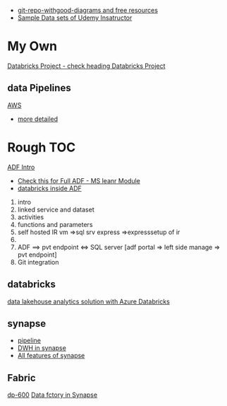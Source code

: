 - [git-repo-withgood-diagrams and free resources](https://github.com/Amrit-Hub/How-to-become-Data-Engineering-Essentials)
- [Sample Data sets of Udemy Insatructor](https://github.com/dgadiraju/data)

# My Own 
[Databricks Project - check heading Databricks Project](https://github.com/Trainer-AJ/data-engineering-code/blob/main/databricks/Day2.ipynb)

## data Pipelines 
[AWS](https://aws.amazon.com/what-is/data-pipeline)
- [more detailed](https://www.datacamp.com/tutorial/introduction-to-data-pipelines-for-data-professionals)
# Rough TOC
[ADF Intro](https://learn.microsoft.com/en-us/training/modules/data-integration-azure-data-factory/)
- [Check this for Full ADF - MS leanr Module](https://learn.microsoft.com/en-us/training/paths/data-integration-scale-azure-data-factory/)
- [databricks inside ADF](https://learn.microsoft.com/en-us/training/modules/run-azure-databricks-notebooks-azure-data-factory/)
1. intro
2. linked service and dataset
3. activities
4. functions and parameters
5. self hosted IR vm =>sql srv express =>expresssetup of ir
6. 
7. ADF ==> pvt endpoint <=> SQL server [adf portal => left side manage => pvt endpoint]
8. Git integration

## databricks 
[data lakehouse analytics solution with Azure Databricks](https://learn.microsoft.com/en-us/training/paths/data-engineer-azure-databricks/)

## synapse 
- [pipeline](https://learn.microsoft.com/en-us/training/paths/transfer-transform-data-azure-synapse-analytics-pipelines/)
- [DWH in synapse](https://learn.microsoft.com/en-us/training/paths/work-with-data-warehouses-using-azure-synapse-analytics/)
- [All features of synapse](https://learn.microsoft.com/en-us/training/paths/implement-data-analytics-azure-synapse-analytics/)

## Fabric
[dp-600](https://learn.microsoft.com/en-us/credentials/certifications/fabric-analytics-engineer-associate/?practice-assessment-type=certification)
[Data fctory in Synapse](https://learn.microsoft.com/en-us/training/modules/use-data-factory-pipelines-fabric/)
